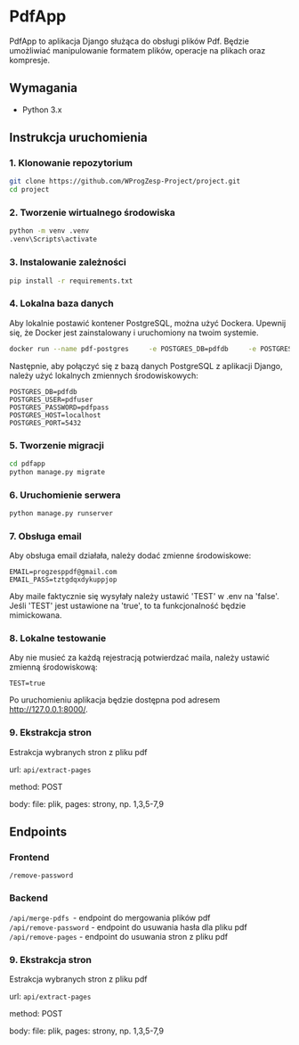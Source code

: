 # PdfApp

PdfApp to aplikacja Django służąca do obsługi plików Pdf. Będzie umożliwiać manipulowanie formatem plików, operacje na plikach oraz kompresje.

## Wymagania

- Python 3.x

## Instrukcja uruchomienia

### 1. Klonowanie repozytorium

```bash
git clone https://github.com/WProgZesp-Project/project.git
cd project
```
### 2. Tworzenie wirtualnego środowiska

```bash
python -m venv .venv
.venv\Scripts\activate
```

### 3. Instalowanie zależności

```bash
pip install -r requirements.txt
```

### 4. Lokalna baza danych
Aby lokalnie postawić kontener PostgreSQL, można użyć Dockera. Upewnij się, że Docker jest zainstalowany i uruchomiony na twoim systemie.
```bash
docker run --name pdf-postgres     -e POSTGRES_DB=pdfdb     -e POSTGRES_USER=pdfuser     -e POSTGRES_PASSWORD=pdfpass     -p 5432:5432     -d postgres:14
```
Następnie, aby połączyć się z bazą danych PostgreSQL z aplikacji Django, należy użyć lokalnych zmiennych środowiskowych:
```
POSTGRES_DB=pdfdb
POSTGRES_USER=pdfuser
POSTGRES_PASSWORD=pdfpass
POSTGRES_HOST=localhost
POSTGRES_PORT=5432
```

### 5. Tworzenie migracji

```bash
cd pdfapp
python manage.py migrate
```

### 6. Uruchomienie serwera
```bash
python manage.py runserver
```

### 7. Obsługa email
Aby obsługa email działała, należy dodać zmienne środowiskowe:
```
EMAIL=progzesppdf@gmail.com
EMAIL_PASS=tztgdqxdykuppjop
```

Aby maile faktycznie się wysyłały należy ustawić 'TEST' w .env na 'false'. Jeśli 'TEST' jest ustawione na 'true', to ta funkcjonalność będzie mimickowana. 

### 8. Lokalne testowanie
Aby nie musieć za każdą rejestracją potwierdzać maila, należy ustawić zmienną środowiskową:
```
TEST=true
```

Po uruchomieniu aplikacja będzie dostępna pod adresem http://127.0.0.1:8000/.


### 9. Ekstrakcja stron
Estrakcja wybranych stron z pliku pdf

url: `api/extract-pages`

method: POST

body: file: plik, pages: strony, np. 1,3,5-7,9
## Endpoints

### Frontend
`/remove-password`

### Backend
`/api/merge-pdfs `- endpoint do mergowania plików pdf  
`/api/remove-password` - endpoint do usuwania hasła dla pliku pdf   
`/api/remove-pages` - endpoint do usuwania stron z pliku pdf   



### 9. Ekstrakcja stron
Estrakcja wybranych stron z pliku pdf

url: `api/extract-pages`

method: POST

body: file: plik, pages: strony, np. 1,3,5-7,9